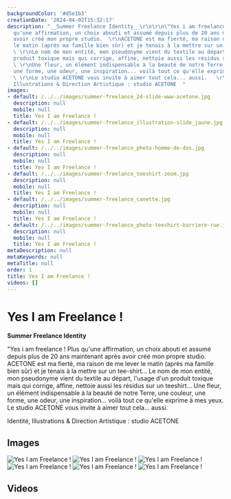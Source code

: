 ```yaml
---
backgroundColor: '#d5e1b3'
creationDate: '2024-04-02T15:32:17'
description: "__Summer Freelance Identity__\r\n\r\n\"Yes i am freelance !  \r\nPlus
  qu'une affirmation, un choix abouti et assumé depuis plus de 20 ans maintenant après
  avoir créé mon propre studio.  \r\nACETONE est ma fierté, ma raison de me lever
  le matin (après ma famille bien sûr) et je tenais à la mettre sur un tee-shirt...
  \ \r\nLe nom de mon entité, mon pseudonyme vient du textile au départ, l'usage d'un
  produit toxique mais qui corrige, affine, nettoie aussi les résidus sur un teeshirt...
  \ \r\nUne fleur, un élément indispensable à la beauté de notre Terre, une couleur,
  une forme, une odeur, une inspiration... voilà tout ce qu'elle exprime à mes yeux.
  \ \r\nLe studio ACETONE vous invite à aimer tout cela... aussi.   \r\n\r\nIdentité,
  Illustrations & Direction Artistique : studio ACETONE  "
images:
- default: /../../images/summer-freelance_24-slide-www-acetone.jpg
  description: null
  mobile: null
  title: Yes I am Freelance !
- default: /../../images/summer-freelance_illustration-slide_jaune.jpg
  description: null
  mobile: null
  title: Yes I am Freelance !
- default: /../../images/summer-freelance_photo-homme-de-dos.jpg
  description: null
  mobile: null
  title: Yes I am Freelance !
- default: /../../images/summer-freelance_teeshirt-zoom.jpg
  description: null
  mobile: null
  title: Yes I am Freelance !
- default: /../../images/summer-freelance_canette.jpg
  description: null
  mobile: null
  title: Yes I am Freelance !
- default: /../../images/summer-freelance_photo-teeshirt-barriere-rue.jpg
  description: null
  mobile: null
  title: Yes I am Freelance !
metaDescription: null
metaKeywords: null
metaTitle: null
order: 1
title: Yes I am Freelance !
videos: []
---
```


# Yes I am Freelance !

__Summer Freelance Identity__

"Yes i am freelance !
Plus qu'une affirmation, un choix abouti et assumé depuis plus de 20 ans maintenant après avoir créé mon propre studio.
ACETONE est ma fierté, ma raison de me lever le matin (après ma famille bien sûr) et je tenais à la mettre sur un tee-shirt...
Le nom de mon entité, mon pseudonyme vient du textile au départ, l'usage d'un produit toxique mais qui corrige, affine, nettoie aussi les résidus sur un teeshirt...
Une fleur, un élément indispensable à la beauté de notre Terre, une couleur, une forme, une odeur, une inspiration... voilà tout ce qu'elle exprime à mes yeux.
Le studio ACETONE vous invite à aimer tout cela... aussi.

Identité, Illustrations & Direction Artistique : studio ACETONE

## Images

![Yes I am Freelance !](/../../images/summer-freelance_24-slide-www-acetone.jpg)
![Yes I am Freelance !](/../../images/summer-freelance_illustration-slide_jaune.jpg)
![Yes I am Freelance !](/../../images/summer-freelance_photo-homme-de-dos.jpg)
![Yes I am Freelance !](/../../images/summer-freelance_teeshirt-zoom.jpg)
![Yes I am Freelance !](/../../images/summer-freelance_canette.jpg)
![Yes I am Freelance !](/../../images/summer-freelance_photo-teeshirt-barriere-rue.jpg)

## Videos
